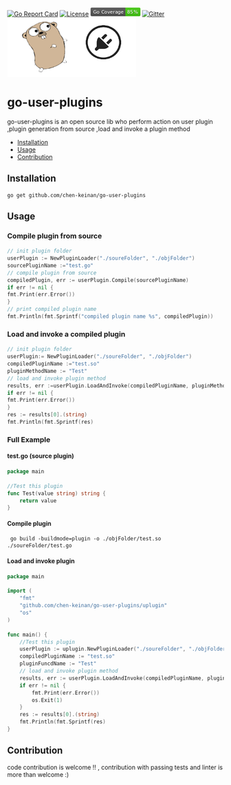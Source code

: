 [![Go Report Card](https://goreportcard.com/badge/github.com/chen-keinan/go-user-plugins)](https://goreportcard.com/report/github.com/chen-keinan/go-user-plugins)
[![License](https://img.shields.io/badge/License-Apache%202.0-blue.svg)](https://github.com/chen-keinan/go-user-plugins/blob/master/LICENSE)
<img src="./pkg/img/coverage_badge.png" alt="test coverage badge">
[![Gitter](https://badges.gitter.im/beacon-sec/community.svg)](https://gitter.im/beacon-sec/community?utm_source=badge&utm_medium=badge&utm_campaign=pr-badge)
<br><img src="./pkg/img/golang-plugins.png" width="300" alt="golang plugin logo"><br>

# go-user-plugins

go-user-plugins is an open source lib who perform action on user plugin ,plugin generation from source ,load and invoke
a plugin method

* [Installation](#installation)
* [Usage](#usage)
* [Contribution](#Contribution)

## Installation

```
go get github.com/chen-keinan/go-user-plugins
```

## Usage

### Compile plugin from source

```go
// init plugin folder
userPlugin := NewPluginLoader("./soureFolder", "./objFolder")
sourcePluginName :="test.go"
// compile plugin from source
compiledPlugin, err := userPlugin.Compile(sourcePluginName)
if err != nil {
fmt.Print(err.Error())
}
// print compiled plugin name
fmt.Println(fmt.Sprintf("compiled plugin name %s", compiledPlugin))
```

### Load and invoke a compiled plugin

```go
// init plugin folder
userPlugin:= NewPluginLoader("./soureFolder", "./objFolder")
compiledPluginName :="test.so"
pluginMethodName := "Test"
// load and invoke plugin method
results, err :=userPlugin.LoadAndInvoke(compiledPluginName, pluginMethodName)
if err != nil {
fmt.Print(err.Error())
}
res := results[0].(string)
fmt.Println(fmt.Sprintf(res)
```

### Full Example

#### test.go (source plugin)

```go
package main

//Test this plugin
func Test(value string) string {
	return value
}
```

#### Compile plugin

```shell
 go build -buildmode=plugin -o ./objFolder/test.so ./soureFolder/test.go
```

#### Load and invoke plugin

```go
package main

import (
	"fmt"
	"github.com/chen-keinan/go-user-plugins/uplugin"
	"os"
)

func main() {
	//Test this plugin
	userPlugin := uplugin.NewPluginLoader("./soureFolder", "./objFolder")
	compiledPluginName := "test.so"
	pluginFuncdName := "Test"
	// load and invoke plugin method
	results, err := userPlugin.LoadAndInvoke(compiledPluginName, pluginFuncdName, "string value")
	if err != nil {
		fmt.Print(err.Error())
		os.Exit(1)
	}
	res := results[0].(string)
	fmt.Println(fmt.Sprintf(res)
}
```

## Contribution

code contribution is welcome !! , contribution with passing tests and linter is more than welcome :)